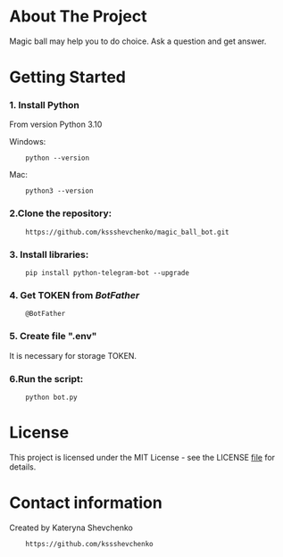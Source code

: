 # About The Project
Magic ball may help you to do choice. Ask a question and get answer.
# Getting Started
### 1. Install Python 
From version Python 3.10

Windows:

        python --version
Mac:

        python3 --version
### 2.Clone the repository:
        https://github.com/kssshevchenko/magic_ball_bot.git
### 3. Install libraries:
        pip install python-telegram-bot --upgrade
### 4. Get TOKEN from _**BotFather**_
        @BotFather
### 5. Create file ".env"
It is necessary for storage TOKEN.
### 6.Run the script:

        python bot.py

# License 
This project is licensed under the MIT License - see the LICENSE [file](LICENSE) for details.

# Contact information
Created by Kateryna Shevchenko

        https://github.com/kssshevchenko
